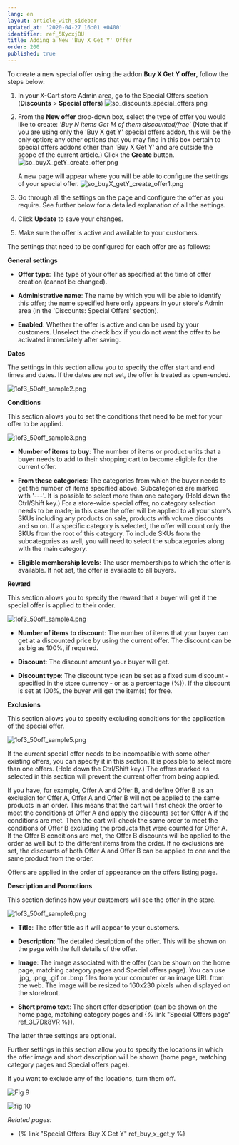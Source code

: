 ```yaml
---
lang: en
layout: article_with_sidebar
updated_at: '2020-04-27 16:01 +0400'
identifier: ref_5KycxjBU
title: Adding a New 'Buy X Get Y' Offer
order: 200
published: true
---
```

To create a new special offer using the addon **Buy X Get Y offer**, follow the steps below:

1. In your X-Cart store Admin area, go to the Special Offers section (**Discounts** > **Special offers**)
   ![so_discounts_special_offers.png]({{site.baseurl}}/attachments/ref_5KycxjBU/so_discounts_special_offers.png)

2. From the **New offer** drop-down box, select the type of offer you would like to create: _'Buy N items Get M of them discounted/free'_ (Note that if you are using only the 'Buy X get Y' special offers addon, this will be the only option; any other options that you may find in this box pertain to special offers addons other than 'Buy X Get Y' and are outside the scope of the current article.)  Click the **Create** button.  
   ![so_buyX_getY_create_offer.png]({{site.baseurl}}/attachments/ref_5KycxjBU/so_buyX_getY_create_offer.png)
   
   A new page will appear where you will be able to configure the settings of your special offer.
   ![so_buyX_getY_create_offer1.png]({{site.baseurl}}/attachments/ref_5KycxjBU/so_buyX_getY_create_offer1.png)
      
3. Go through all the settings on the page and configure the offer as you require. See further below for a detailed explanation of all the settings.
 
4. Click **Update** to save your changes. 

5. Make sure the offer is active and available to your customers. 

The settings that need to be configured for each offer are as follows:

**General settings**
   
* **Offer type**: The type of your offer as specified at the time of offer creation (cannot be changed).

* **Administrative name**: The name by which you will be able to identify this offer; the name specified here only appears in your store's Admin area (in the 'Discounts: Special Offers' section). 

* **Enabled**: Whether the offer is active and can be used by your customers. Unselect the check box if you do not want the offer to be activated immediately after saving.  



**Dates**

The settings in this section allow you to specify the offer start and end times and dates. If the dates are not set, the offer is treated as open-ended. 

  ![1of3_50off_sample2.png]({{site.baseurl}}/attachments/ref_5KycxjBU/1of3_50off_sample2.png)


**Conditions**

This section allows you to set the conditions that need to be met for your offer to be applied.

  ![1of3_50off_sample3.png]({{site.baseurl}}/attachments/ref_5KycxjBU/1of3_50off_sample3.png)

* **Number of items to buy**: The number of items or product units that a buyer needs to add to their shopping cart to become eligible for the current offer.

* **From these categories**: The categories from which the buyer needs to get the number of items specified above. Subcategories are marked with '---'. It is possible to select more than one category (Hold down the Ctrl/Shift key.)
For a store-wide special offer, no category selection needs to be made; in this case the offer will be applied to all your store's SKUs including any products on sale, products with volume discounts and so on. If a specific category is selected, the offer will count only the SKUs from the root of this category. To include SKUs from the subcategories as well, you will need to select the subcategories along with the main category.

* **Eligible membership levels**: The user memberships to which the offer is available. If not set, the offer is available to all buyers.

  

**Reward**

This section allows you to specify the reward that a buyer will get if the special offer is applied to their order.

  ![1of3_50off_sample4.png]({{site.baseurl}}/attachments/ref_5KycxjBU/1of3_50off_sample4.png)

* **Number of items to discount**: The number of items that your buyer can get at a discounted price by using the current offer. The discount can be as big as 100%, if required. 

* **Discount**: The discount amount your buyer will get.

* **Discount type**: The discount type (can be set as a fixed sum discount - specified in the store currency - or as a percentage (%)). If the discount is set at 100%, the buyer will get the item(s) for free.

  

**Exclusions**

This section allows you to specify excluding conditions for the application of the special offer.

  ![1of3_50off_sample5.png]({{site.baseurl}}/attachments/ref_5KycxjBU/1of3_50off_sample5.png)

If the current special offer needs to be incompatible with some other existing offers, you can specify it in this section. It is possible to select more than one offers. (Hold down the Ctrl/Shift key.) The offers marked as selected in this section will prevent the current offer from being applied.
  
If you have, for example, Offer A and Offer B, and define Offer B as an exclusion for Offer A, Offer A and Offer B will not be applied to the same products in an order. This means that the cart will first check the order to meet the conditions of Offer A and apply the discounts set for Offer A if the conditions are met. Then the cart will check the same order to meet the conditions of Offer B excluding the products that were counted for Offer A. If the Offer B conditions are met, the Offer B discounts will be applied to the order as well but to the different items from the order. If no exclusions are set, the discounts of both Offer A and Offer B can be applied to one and the same product from the order. 

Offers are applied in the order of appearance on the offers listing page.


**Description and Promotions**

This section defines how your customers will see the offer in the store. 

 ![1of3_50off_sample6.png]({{site.baseurl}}/attachments/ref_5KycxjBU/1of3_50off_sample6.png)

* **Title**: The offer title as it will appear to your customers.

* **Description**: The detailed desription of the offer. This will be shown on the page with the full details of the offer.

* **Image**: The image associated with the offer (can be shown on the home page, matching category pages and Special offers page). You can use .jpg, .png, .gif or .bmp files from your computer or an image URL from the web. The image will be resized to 160x230 pixels when displayed on the storefront. 

* **Short promo text**: The short offer description (can be shown on the home page, matching category pages and {% link "Special Offers page" ref_3L7Dk8VR %}).

The latter three settings are optional. 
 
Further settings in this section allow you to specify the locations in which the offer image and short description will be shown (home page, matching category pages and Special offers page).
  
If you want to exclude any of the locations, turn them off.

 

![Fig 9]({{site.baseurl}}/attachments/home.png)


![fig 10]({{site.baseurl}}/attachments/buy_sopage.png)

_Related pages:_
   
  * {% link "Special Offers: Buy X Get Y" ref_buy_x_get_y %}
